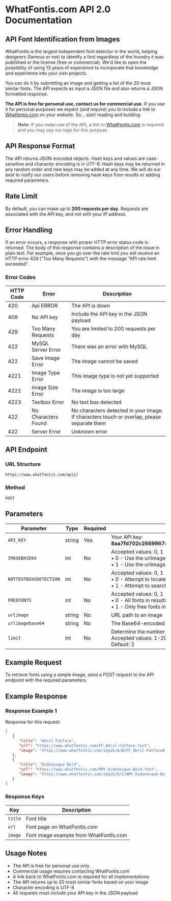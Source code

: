 # WhatFontis.com API 2.0 Documentation

## API Font Identification from Images

WhatFontIs is the largest independent font detector in the world, helping designers (famous or not) to identify a font regardless of the foundry it was published or the license (free or commercial). We'd like to open the possibility of using 13 years of experience to incorporate that knowledge and experience into your own projects. 

You can do it by submitting an image and getting a list of the 20 most similar fonts. The API expects as input a JSON file and also returns a JSON formatted response. 

**The API is free for personal use, contact us for commercial use.** If you use it for personal purposes we expect (and require) you to include a link to [Whatfontis.com](https://whatfontis.com) on your website. So... start reading and building.

> **Note:** If you make use of the API, a link to [WhatFontis.com](https://whatfontis.com) is required and you may use our logo for this purpose.

## API Response Format

The API returns JSON-encoded objects. Hash keys and values are case-sensitive and character encoding is in UTF-8. Hash keys may be returned in any random order and new keys may be added at any time. We will do our best to notify our users before removing hash keys from results or adding required parameters.

## Rate Limit

By default, you can make up to **200 requests per day**. Requests are associated with the API key, and not with your IP address.

## Error Handling

If an error occurs, a response with proper HTTP error status code is returned. The body of this response contains a description of the issue in plain text. For example, once you go over the rate limit you will receive an HTTP error 429 ("Too Many Requests") with the message "API rate limit exceeded".

### Error Codes

| HTTP Code | Error | Description |
|-----------|-------|-------------|
| 420 | Api ERROR | The API is down |
| 409 | No API key | Include the API key in the JSON payload |
| 429 | Too Many Requests | You are limited to 200 requests per day |
| 422 | MySQL Server Error | There was an error with MySQL |
| 422 | Save Image Error | The image cannot be saved |
| 4221 | Image Type Error | This image type is not yet supported |
| 4222 | Image Size Error | The image is too large |
| 4223 | Textbox Error | No text box detected |
| 422 | No Characters Found | No characters detected in your image. If characters touch or overlap, please separate them |
| 422 | Server Error | Unknown error |

## API Endpoint

### URL Structure
```
https://www.whatfontis.com/api2/
```

### Method
```
POST
```

## Parameters

| Parameter | Type | Required | Description |
|-----------|------|----------|-------------|
| `API_KEY` | string | Yes | Your API key: **8aa7fd702c2669967434cb7e3aa44409b6b8d20281bcc95f5ad074219a84c9e1** |
| `IMAGEBASE64` | int | No | Accepted values: 0, 1<br>• 0 - Use the urlimage<br>• 1 - Use the urlimagebase64, which contains the Base64-encoded image |
| `NOTTEXTBOXSDETECTION` | int | No | Accepted values: 0, 1<br>• 0 - Attempt to locate a textbox containing text<br>• 1 - Attempt to search for characters throughout the entire image |
| `FREEFONTS` | int | No | Accepted values: 0, 1<br>• 0 - All fonts in results<br>• 1 - Only free fonts in results |
| `urlimage` | string | No | URL path to an image |
| `urlimagebase64` | string | No | The Base64-encoded image |
| `limit` | int | No | Determine the number of results<br>Accepted values: 1-20<br>Default: 2 |

## Example Request

To retrieve fonts using a simple image, send a POST request to the API endpoint with the required parameters.

## Example Response

### Response Example 1

Response for this request:

```json
[  
   {  
      "title": "Abril Fatface",
      "url": "https://www.whatfontis.com/FF_Abril-Fatface.font",
      "image": "https://www.whatfontis.com/img16/A/B/FF_Abril-FatfaceA.png"
   },
   {  
      "title": "Didonesque Bold",
      "url": "https://www.whatfontis.com/NMY_Didonesque-Bold.font",
      "image": "https://www.whatfontis.com/img16/D/I/NMY_Didonesque-BoldA.png"
   }
]
```

### Response Keys

| Key | Description |
|-----|-------------|
| `title` | Font title |
| `url` | Font page on WhatFontIs.com |
| `image` | Font image example from WhatFontIs.com |

## Usage Notes

- The API is free for personal use only
- Commercial usage requires contacting WhatFontis.com
- A link back to WhatFontis.com is required for all implementations
- The API returns up to 20 most similar fonts based on your image
- Character encoding is UTF-8
- All requests must include your API key in the JSON payload